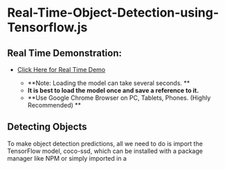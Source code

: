 # Real-Time-Object-Detection-using-Tensorflow.js

## Real Time Demonstration:
* [Click Here for Real Time Demo](https://jlo24226ww.codesandbox.io/)

  
  * **Note: Loading the model can take several seconds. **
  * **It is best to load the model once and save a reference to it.**
  * **Use Google Chrome Browser on PC, Tablets, Phones. (Highly Recommended) **

## Detecting Objects
To make object detection predictions, all we need to do is import the TensorFlow model, coco-ssd, which can be installed with a package manager like NPM or simply imported in a <script> tag. We can then load the model, and make a prediction.
  
 ```
import * as cocoSsd from "@tensorflow-models/coco-ssd";
const image = document.getElementById("image")
cocoSsd.load()
  .then(model => model.detect(image))
  .then(predictions => console.log(predictions))
```
  
 
The image we pass into the detection function is just a reference to the html <img> tag:
```
<img id="image" src="image_url">

``` 

After we get our prediction, we need a way to display it to the screen. It should look something like this:

```
[{
  bbox: [x, y, width, height],
  class: "cat",
  score: 0.8380282521247864
}]

``` 

We then use the <canvas> element:

```
<canvas id="canvas">
``` 

The canvas element allows us to use the strokeRect function, which maps perfectly with our prediction results:

```
const x = prediction.bbox[0];
const y = prediction.bbox[1];
const width = prediction.bbox[2];
const height = prediction.bbox[3];

const canvas = document.getElementById("canvas");
const ctx = canvas.getContext("2d");

ctx.strokeRect(x, y, width, height);
``` 



## Streaming from the Webcam
To run real-time detection on a webcam stream is almost as easy as changing from an <img> tag, to a <video> tag …with the simple exception of this giant blob of code to start up the webcam:
  
 ```
const video = document.getElementById("video")
    
navigator.mediaDevices
  .getUserMedia({
    audio: false,
    video: {
      facingMode: "user",
      width: 600,
      height: 500
    }
  })
  .then(stream => {
    video.srcObject = stream
    video.onloadedmetadata = () => {
      video.play()
    }
  })
  
```  

We can then just pass our video element to our model for detection. However, this time we are going to call requestAnimationFrame which will call our detection function over and over in an infinite loop as fast as it can, skipping frames when it can’t keep up.

``` 
function detectFrame() {
  model.detect(video).then(predictions => {
    renderOurPredictions(predictions)
    requestAnimationFrame(detectFrame)
  })
}

``` 
  
## Dependencies:

* [Tensorflow Models: Coco SSD](https://www.npmjs.com/package/@tensorflow-models/coco-ssd) - Object detection model that aims to localize and identify multiple objects in a single image.
* [Tensorflow.js](https://www.npmjs.com/package/@tensorflow/tfjs) - TensorFlow.js is an open-source hardware-accelerated JavaScript library for training and deploying machine learning models.
* [React](https://www.npmjs.com/package/react) - React is a JavaScript library for creating user interfaces.
* [React DOM](https://www.npmjs.com/package/react-dom) - This package serves as the entry point to the DOM and server renderers for React. It is intended to be paired with the generic React package, which is shipped as react to npm.
* [React Scripts](https://www.npmjs.com/package/react-scripts) - This package includes scripts and configuration used by Create React App.



